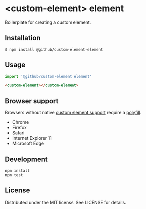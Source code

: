 # &lt;custom-element&gt; element

Boilerplate for creating a custom element.

## Installation

```
$ npm install @github/custom-element-element
```

## Usage

```js
import '@github/custom-element-element'
```

```html
<custom-element></custom-element>
```

## Browser support

Browsers without native [custom element support][support] require a [polyfill][].

- Chrome
- Firefox
- Safari
- Internet Explorer 11
- Microsoft Edge

[support]: https://caniuse.com/#feat=custom-elementsv1
[polyfill]: https://github.com/webcomponents/custom-elements

## Development

```
npm install
npm test
```

## License

Distributed under the MIT license. See LICENSE for details.
